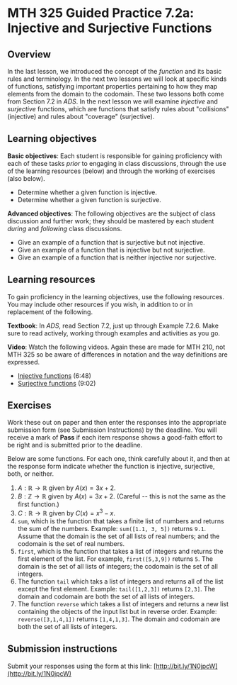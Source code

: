 # MTH 325 Guided Practice 7.2a: Injective and Surjective Functions 

## Overview

In the last lesson, we introduced the concept of the _function_ and its basic rules and terminology. In the next two lessons we will look at specific kinds of functions, satisfying important properties pertaining to how they map elements from the domain to the codomain. These two lessons both come from Section 7.2 in _ADS_. In the next lesson we will examine _injective_ and _surjective_ functions, which are functions that satisfy rules about "collisions" (injective) and rules about "coverage" (surjective). 

## Learning objectives

__Basic objectives__: Each student is responsible for gaining proficiency with each of these tasks _prior_ to engaging in class discussions, through the use of the learning resources (below) and through the working of exercises (also below). 

+ Determine whether a given function is injective. 
+ Determine whether a given function is surjective. 

__Advanced objectives__: The following objectives are the subject of class discussion and further work; they should be mastered by each student _during_ and _following_ class discussions. 

+ Give an example of a function that is surjective but not injective. 
+ Give an example of a function that is injective but not surjective. 
+ Give an example of a function that is neither injective nor surjective.

## Learning resources 

To gain proficiency in the learning objectives, use the following resources. You may include other resources if you wish, in addition to or in replacement of the following. 

__Textbook__: In _ADS_, read Section 7.2, just up through Example 7.2.6. Make sure to read actively, working through examples and activities as you go. 

__Video__: Watch the following videos. Again these are made for MTH 210, not MTH 325 so be aware of differences in notation and the way definitions are expressed. 

+ [Injective functions](https://youtu.be/fGYaaKryZp4) (6:48) 
+ [Surjective functions](https://youtu.be/jVniPMIexQE) (9:02)

## Exercises

Work these out on paper and then enter the responses into the appropriate submission form (see Submission Instructions) by the deadline. You will receive a mark of __Pass__ if each item response shows a good-faith effort to be right and is submitted prior to the deadline. 

Below are some functions. For each one, think carefully about it, and then at the response form indicate whether the function is injective, surjective, both, or neither. 

1. $A: \mathbb{R} \rightarrow \mathbb{R}$ given by $A(x) = 3x + 2$.
2. $B: \mathbb{Z} \rightarrow \mathbb{R}$ given by $A(x) = 3x + 2$. (Careful -- this is not the same as the first function.)
3. $C: \mathbb{R} \rightarrow \mathbb{R}$ given by $C(x) = x^3 - x$. 
4. `sum`, which is the function that takes a finite list of numbers and returns the sum of the numbers. Example: `sum([1.1, 3, 5])` returns `9.1`. Assume that the domain is the set of all lists of real numbers; and the codomain is the set of real numbers. 
5. `first`, which is the function that takes a list of integers and returns the first element of the list. For example, `first([5,3,9])` returns `5`. The domain is the set of all lists of integers; the codomain is the set of all integers. 
6. The function `tail` which taks a list of integers and returns all of the list except the first element. Example: `tail([1,2,3])` returns `[2,3]`. The domain and codomain are both the set of all lists of integers. 
7. The function `reverse` which takes a list of integers and returns a new list containing the objects of the input list but in reverse order. Example: `reverse([3,1,4,1])` returns `[1,4,1,3]`. The domain and codomain are both the set of all lists of integers. 

## Submission instructions

Submit your responses using the form at this link: [http://bit.ly/1N0jpcW](http://bit.ly/1N0jpcW)